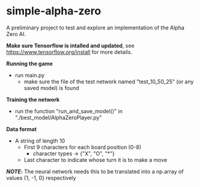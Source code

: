 # simple-alpha-zero
A preliminary project to test and explore an implementation of the Alpha Zero AI.

**Make sure Tensorflow is intalled and updated**, see https://www.tensorflow.org/install for more details.

**Running the game**
  - run main.py
    - make sure the file of the test network named "test_10_50_25" (or any saved model) is found

**Training the network**
  - run the function "run_and_save_model()" in "./best_model/AlphaZeroPlayer.py"

**Data format**
  - A string of length 10
    - First 9 characters for each board position (0-8)
      - character types -> {"X", "O", "*"}
    - Last character to indicate whose turn it is to make a move

**_NOTE_:** The neural network needs this to be translated into a np.array of values {1, -1, 0} respectively 


